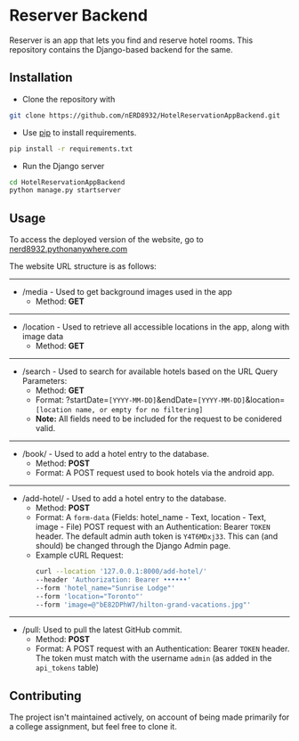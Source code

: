 # Reserver Backend

Reserver is an app that lets you find and reserve hotel rooms. This repository contains the Django-based backend for the same.

## Installation

- Clone the repository with

```bash
git clone https://github.com/nERD8932/HotelReservationAppBackend.git
```

- Use [pip](https://pip.pypa.io/en/stable/) to install requirements.

```bash
pip install -r requirements.txt
```

- Run the Django server

```bash
cd HotelReservationAppBackend
python manage.py startserver
```

## Usage

To access the deployed version of the website, go to [nerd8932.pythonanywhere.com](https://nerd8932.pythonanywhere.com/)

The website URL structure is as follows:

---

- /media - Used to get background images used in the app
  - Method: **GET**
  
---
- /location - Used to retrieve all accessible locations in the app, along with image data
  - Method: **GET**
  
---
- /search - Used to search for available hotels based on the URL Query Parameters:
  - Method: **GET**
  - Format: ?startDate=`[YYYY-MM-DD]`&endDate=`[YYYY-MM-DD]`&location=`[location name, or empty for no filtering]`
  - **Note:** All fields need to be included for the request to be conidered valid.
    
---
- /book/ - Used to add a hotel entry to the database.
  - Method: **POST**
  - Format: A POST request used to book hotels via the android app.
       
---
- /add-hotel/ - Used to add a hotel entry to the database.
  - Method: **POST**
  - Format: A `form-data` (Fields: hotel_name - Text, location - Text, image - File) POST request with an Authentication: Bearer `TOKEN` header. The default admin auth token is `Y4T6MDxj33`. This can (and should) be changed through the Django Admin page.
  - Example cURL Request:
    ```bash
    curl --location '127.0.0.1:8000/add-hotel/'
    --header 'Authorization: Bearer ••••••'
    --form 'hotel_name="Sunrise Lodge"'
    --form 'location="Toronto"'
    --form 'image=@"bE82DPhW7/hilton-grand-vacations.jpg"'
    ```
---
- /pull: Used to pull the latest GitHub commit.
  - Method: **POST**
  - Format: A POST request with an Authentication: Bearer `TOKEN` header. The token must match with the username `admin` (as added in the `api_tokens` table)

## Contributing

The project isn't maintained actively, on account of being made primarily for a college assignment, but feel free to clone it.

